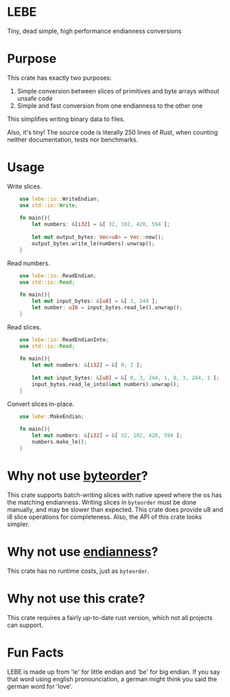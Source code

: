 # LEBE
Tiny, dead simple, high performance endianness conversions

# Purpose
This crate has exactly two purposes:
  1. Simple conversion between slices of primitives and byte arrays without unsafe code
  2. Simple and fast conversion from one endianness to the other one

This simplifies writing binary data to files.


Also, it's tiny! The source code is literally 250 lines of Rust, 
when counting neither documentation, tests nor benchmarks.

# Usage

Write slices.
```rust
    use lebe::io::WriteEndian;
    use std::io::Write;
    
    fn main(){
        let numbers: &[i32] = &[ 32, 102, 420, 594 ];
        
        let mut output_bytes: Vec<u8> = Vec::new();
        output_bytes.write_le(numbers).unwrap();
    }
```

Read numbers.
```rust
    use lebe::io::ReadEndian;
    use std::io::Read;
    
    fn main(){
        let mut input_bytes: &[u8] = &[ 3, 244 ];
        let number: u16 = input_bytes.read_le().unwrap();
    }
```

Read slices.
```rust
    use lebe::io::ReadEndianInto;
    use std::io::Read;
    
    fn main(){
        let mut numbers: &[i32] = &[ 0; 2 ];
        
        let mut input_bytes: &[u8] = &[ 0, 3, 244, 1, 0, 3, 244, 1 ];
        input_bytes.read_le_into(&mut numbers).unwrap();
    }
```

Convert slices in-place.
```rust
    use lebe::MakeEndian;
    
    fn main(){
        let mut numbers: &[i32] = &[ 32, 102, 420, 594 ];
        numbers.make_le();
    }
```


# Why not use [byteorder](https://crates.io/crates/byteorder)?
This crate supports batch-writing slices with native speed 
where the os has the matching endianness. Writing slices in `byteorder` 
must be done manually, and may be slower than expected. 
This crate does provide u8 and i8 slice operations for completeness.
Also, the API of this crate looks simpler.

# Why not use [endianness](https://crates.io/crates/endianness)?
This crate has no runtime costs, just as `byteorder`.

# Why not use this crate?
This crate requires a fairly up-to-date rust version, 
which not all projects can support.


# Fun Facts
LEBE is made up from 'le' for little endian and 'be' for big endian.
If you say that word using english pronounciation, 
a german might think you said the german word for 'love'.
